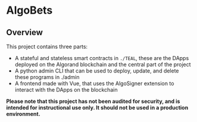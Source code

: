 # AlgoBets

## Overview
This project contains three parts:
* A stateful and stateless smart contracts in `./TEAL`, these are the DApps deployed on the Algorand blockchain and the central part of the project
* A python admin CLI that can be used to deploy, update, and delete these programs in ./admin
* A frontend made with Vue, that uses the AlgoSigner extension to interact with the DApps on the blockchain

**Please note that this project has not been audited for security, and is intended for instructional use only. It should not be used in a production environment.**